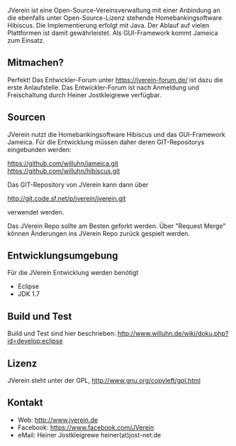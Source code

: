 JVerein ist eine Open-Source-Vereinsverwaltung mit einer Anbindung an die ebenfalls unter Open-Source-Lizenz stehende Homebankingsoftware Hibiscus.
Die Implementierung erfolgt mit Java. Der Ablauf auf vielen Plattformen ist damit gewährleistet. Als GUI-Framework kommt Jameica zum Einsatz. 

Mitmachen?
----------

Perfekt! Das Entwickler-Forum unter https://jverein-forum.de/ ist dazu die erste Anlaufstelle. Das Entwickler-Forum ist nach Anmeldung und Freischaltung durch Heiner Jostkleigrewe verfügbar. 

Sourcen
-------

JVerein nutzt die Homebankingsoftware Hibiscus und das GUI-Framework Jameica. Für die Entwicklung müssen daher deren GIT-Repositorys eingebunden werden:

   https://github.com/willuhn/jameica.git
   https://github.com/willuhn/hibiscus.git 
   
Das GIT-Repository von JVerein kann dann über   

   http://git.code.sf.net/p/jverein/jverein.git 
   
verwendet werden.

Das JVerein Repo sollte am Besten geforkt werden. Über "Request Merge" können Änderungen ins JVerein Repo zurück gespielt werden.

Entwicklungsumgebung
--------------------

Für die JVerein Entwicklung werden benötigt

- Eclipse 
- JDK 1.7

Build und Test
--------------

Build und Test sind hier beschrieben: http://www.willuhn.de/wiki/doku.php?id=develop:eclipse

Lizenz
------

JVerein steht unter der GPL, http://www.gnu.org/copyleft/gpl.html

Kontakt
-------

- Web: http://www.jverein.de
- Facebook: https://www.facebook.com/JVerein
- eMail: Heiner Jostkleigrewe heiner(at)jost-net.de 
